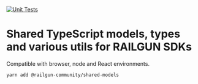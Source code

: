 [![Unit Tests](https://github.com/Railgun-Community/shared-models/actions/workflows/unit-tests.yml/badge.svg?branch=main)](https://github.com/Railgun-Community/shared-models/actions)

# Shared TypeScript models, types and various utils for RAILGUN SDKs

Compatible with browser, node and React environments.

`yarn add @railgun-community/shared-models`

